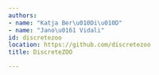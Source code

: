 ```yaml
---
authors:
- name: "Katja Ber\u010Di\u010D"
- name: "Jano\u0161 Vidali"
id: discretezoo
location: https://github.com/discretezoo
title: DiscreteZOO

---
```


